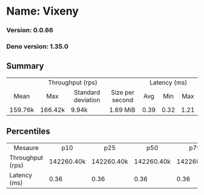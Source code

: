 # Name: Vixeny 
  
  ### Version: 0.0.66
  ### Deno version: 1.35.0

## Summary
<table>
<tr>
    <td align="center" colspan="4">Throughput (rps)</td>
    <td align="center" colspan="3">Latency (ms)</td>
</tr>
<tr>
    <td align="center">Mean</td>
    <td align="center">Max</td>
    <td align="center">Standard deviation</td>
    <td align="center">Size per second</td>
    <td align="center">Avg</td>
    <td align="center">Min</td>
    <td align="center">Max</td>
</tr>
<tr>
    <td>159.76k</td>
    <td>166.42k</td>
    <td>9.94k</td>
    <td>1.69 MiB</td>
    <td>0.39</td>
    <td>0.32</td>
    <td>1.21</td>
</tr>
</table>

## Percentiles

<table>
<tr>
  <td align="center">Mesaure</td>
  <td align="center">p10</td>
  <td align="center">p25</td>
  <td align="center">p50</td>
  <td align="center">p75</td>
  <td align="center">p90</td>
  <td align="center">p95</td>
  <td align="center">p99</td>
</tr>
<tr>
  <td>Throughput (rps)</td>
  <td>142260.40k</td>
  <td>142260.40k</td>
  <td>142260.40k</td>
  <td>142260.40k</td>
  <td>166418.81k</td>
  <td>166418.81k</td>
  <td>166418.81k</td>
</tr>
<tr>
  <td>Latency (ms)</td>
  <td>0.36</td>
  <td>0.36</td>
  <td>0.36</td>
  <td>0.36</td>
  <td>0.44</td>
  <td>0.47</td>
  <td>0.55</td>
</tr>
</table>
